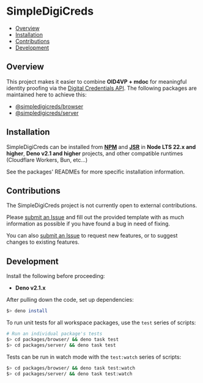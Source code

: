 # SimpleDigiCreds <!-- omit in toc -->

- [Overview](#overview)
- [Installation](#installation)
- [Contributions](#contributions)
- [Development](#development)

## Overview

This project makes it easier to combine **OID4VP + mdoc** for meaningful identity proofing via the
[Digital Credentials API](https://wicg.github.io/digital-credentials/). The following packages are
maintained here to achieve this:

- [@simpledigicreds/browser](https://github.com/MasterKale/SimpleDigiCreds/tree/master/packages/browser)
- [@simpledigicreds/server](https://github.com/MasterKale/SimpleDigiCreds/tree/master/packages/server)

## Installation

SimpleDigiCreds can be installed from **[NPM](https://www.npmjs.com/search?q=%40simpledigicreds)**
and **[JSR](https://jsr.io/@simpledigicreds)** in **Node LTS 22.x and higher**, **Deno v2.1 and
higher** projects, and other compatible runtimes (Cloudflare Workers, Bun, etc...)

See the packages' READMEs for more specific installation information.

## Contributions

The SimpleDigiCreds project is not currently open to external contributions.

Please [submit an Issue](https://github.com/MasterKale/SimpleDigiCreds/issues/new/choose) and fill
out the provided template with as much information as possible if you have found a bug in need of
fixing.

You can also [submit an Issue](https://github.com/MasterKale/SimpleDigiCreds/issues/new/choose) to
request new features, or to suggest changes to existing features.

## Development

Install the following before proceeding:

- **Deno v2.1.x**

After pulling down the code, set up dependencies:

```sh
$> deno install
```

To run unit tests for all workspace packages, use the `test` series of scripts:

```sh
# Run an individual package's tests
$> cd packages/browser/ && deno task test
$> cd packages/server/ && deno task test
```

Tests can be run in watch mode with the `test:watch` series of scripts:

```sh
$> cd packages/browser/ && deno task test:watch
$> cd packages/server/ && deno task test:watch
```
